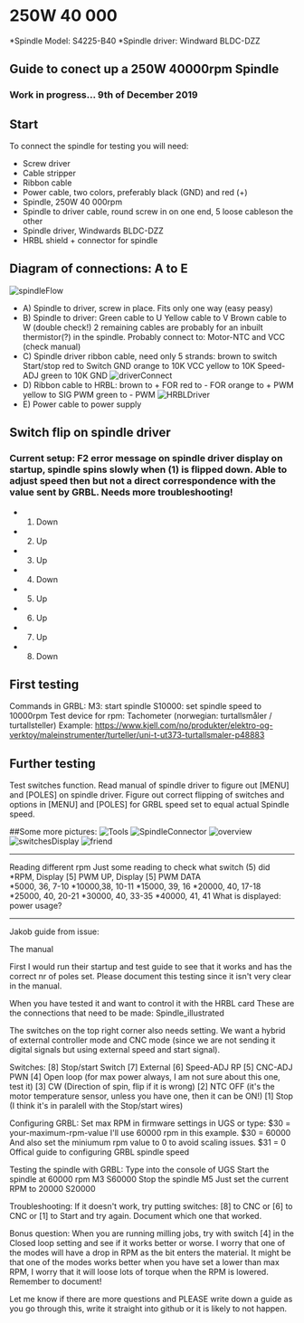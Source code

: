 # 250W 40 000
*Spindle Model: S4225-B40
*Spindle driver: Windward BLDC-DZZ

## Guide to conect up a 250W 40000rpm Spindle
### Work in progress... 9th of December 2019

## Start
To connect the spindle for testing you will need:
* Screw driver
* Cable stripper
* Ribbon cable
* Power cable, two colors, preferably black (GND) and red (+)
* Spindle, 250W 40 000rpm
* Spindle to driver cable, round screw in on one end, 5 loose cableson the other
* Spindle driver, Windwards BLDC-DZZ
* HRBL shield + connector for spindle

## Diagram of connections: A to E
![spindleFlow](img/spindleFlow.jpg)
* A) Spindle to driver, screw in place. Fits only one way (easy peasy)
* B) Spindle to driver: 
Green cable to U
Yellow cable to V
Brown cable to W (double check!)
2 remaining cables are probably for an inbuilt thermistor(?) in the spindle. Probably connect to: Motor-NTC and VCC (check manual)
* C) Spindle driver ribbon cable, need only 5 strands: 
brown to switch Start/stop
red to Switch GND
orange to 10K VCC 
yellow to 10K Speed-ADJ
green to 10K GND
![driverConnect](img/driverConnectSwitch.jpg)
* D) Ribbon cable to HRBL: 
brown to + FOR
red to - FOR
orange to + PWM 
yellow to SIG PWM
green to - PWM
![HRBLDriver](img/HRBLDriver.jpg)
* E) Power cable to power supply

## Switch flip on spindle driver
### Current setup: F2 error message on spindle driver display on startup, spindle spins slowly when (1) is flipped down. Able to adjust speed then but not a direct correspondence with the value sent by GRBL. Needs more troubleshooting!
* 1) Down
* 2) Up
* 3) Up
* 4) Down
* 5) Up
* 6) Up
* 7) Up
* 8) Down

## First testing
Commands in GRBL:
M3: start spindle
S10000: set spindle speed to 10000rpm
Test device for rpm: Tachometer (norwegian: turtallsmåler / turtallsteller)
Example: https://www.kjell.com/no/produkter/elektro-og-verktoy/maleinstrumenter/turteller/uni-t-ut373-turtallsmaler-p48883

## Further testing
Test switches function.
Read manual of spindle driver to figure out [MENU] and [POLES] on spindle driver.
Figure out correct flipping of switches and options in [MENU] and [POLES] for GRBL speed set to equal actual Spindle speed.

##Some more pictures:
![Tools](img/toolsForSpindleConnect.jpg)
![SpindleConnector](img/spindleConnector.jpg)
![overview](img/overview.jpg)
![switchesDisplay](img/switchesDisplay.jpg)
![friend](img/friend.jpg)


---
Reading different rpm
Just some reading to check what switch (5) did
*RPM, Display [5] PWM UP, Display [5] PWM DATA  
*5000, 36, 7-10
*10000,38, 10-11
*15000, 39, 16
*20000, 40, 17-18
*25000, 40, 20-21
*30000, 40, 33-35
*40000, 41, 41
What is displayed: power usage?

---
Jakob guide from issue:

The manual

First I would run their startup and test guide to see that it works and has the correct nr of poles set.
Please document this testing since it isn't very clear in the manual.

When you have tested it and want to control it with the HRBL card
These are the connections that need to be made:
Spindle_illustrated

The switches on the top right corner also needs setting.
We want a hybrid of external controller mode and CNC mode (since we are not sending it digital signals but using external speed and start signal).

Switches:
[8] Stop/start Switch
[7] External
[6] Speed-ADJ RP
[5] CNC-ADJ PWN
[4] Open loop (for max power always, I am not sure about this one, test it)
[3] CW (Direction of spin, flip if it is wrong)
[2] NTC OFF (it's the motor temperature sensor, unless you have one, then it can be ON!)
[1] Stop (I think it's in paralell with the Stop/start wires)

Configuring GRBL:
Set max RPM in firmware settings in UGS or type:
$30 = your-maximum-rpm-value
I'll use 60000 rpm in this example.
$30 = 60000
And also set the miniumum rpm value to 0 to avoid scaling issues.
$31 = 0
Offical guide to configuring GRBL spindle speed

Testing the spindle with GRBL:
Type into the console of UGS
Start the spindle at 60000 rpm
M3 S60000
Stop the spindle
M5
Just set the current RPM to 20000
S20000

Troubleshooting:
If it doesn't work, try putting switches:
[8] to CNC
or
[6] to CNC
or
[1] to Start
and try again. Document which one that worked.

Bonus question:
When you are running milling jobs, try with switch [4] in the Closed loop setting and see if it works better or worse. I worry that one of the modes will have a drop in RPM as the bit enters the material. It might be that one of the modes works better when you have set a lower than max RPM, I worry that it will loose lots of torque when the RPM is lowered. Remember to document!

Let me know if there are more questions and PLEASE write down a guide as you go through this, write it straight into github or it is likely to not happen.

